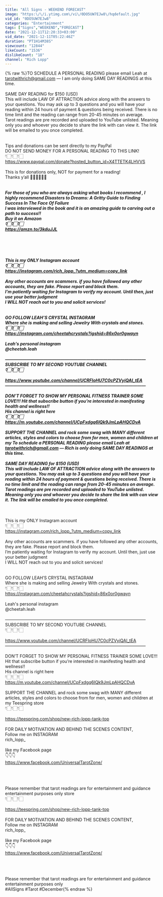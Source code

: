 ```yaml
---
title: "All Signs - WEEKEND FORECAST"
image: "https:\/\/i.ytimg.com\/vi\/0DO5UW7EJw8\/hqdefault.jpg"
vid_id: "0DO5UW7EJw8"
categories: "Entertainment"
tags: ["Signs","WEEKEND","FORECAST"]
date: "2021-12-11T12:20:33+03:00"
vid_date: "2021-12-11T05:22:46Z"
duration: "PT1H14M38S"
viewcount: "12844"
likeCount: "1536"
dislikeCount: "18"
channel: "Rich Lopp"
---
```

{% raw %}TO SCHEDULE A PERSONAL READING please email Leah at tarotwithrich@gmail.com — I am only doing SAME DAY READINGS at this time.<br /><br />SAME DAY READING for $150 (USD)<br />This  will include LAW OF ATTRACTION advice along with the answers to your questions. You may ask up to 3 questions and you will have your reading within 24 hours of payment &amp; questions being received. There is no time limit and the reading can range from 20-45 minutes on average.<br />Tarot readings are pre recorded and uploaded to YouTube unlisted. Meaning only you and whoever you decide to share the link with can view it. The link will be emailed to you once completed. <br /><br /><br />Tips and donations can be sent directly to my PayPal <br />DO NOT SEND MONEY FOR A PERSONAL READING TO THIS LINK!<br />👇🏻👇🏻👇🏻<br /><a rel="nofollow" target="blank" href="https://www.paypal.com/donate?hosted_button_id=X4TTETK4LHVVS">https://www.paypal.com/donate?hosted_button_id=X4TTETK4LHVVS</a><br /><br />This is for donations only, NOT for payment for a reading!<br />Thanks y’all 🙏🏻🙏🏻🙏🏻<br /><br />_____________________________________________<br />For those of you who are always asking what books I recommend , I highly recommend Disasters to Dreams: A Gritty Guide to Finding Success In The Face Of Failure<br />I was interviewed in the book and it is an amazing guide to carving out a path to success!! <br />Buy it on Amazon <br />👇🏻👇🏻👇🏻<br /><a rel="nofollow" target="blank" href="https://amzn.to/3kduJJL">https://amzn.to/3kduJJL</a><br /><br /><br /><br /><br /><br />This is my ONLY Instagram account <br />👇🏻👇🏻👇🏻<br /><a rel="nofollow" target="blank" href="https://instagram.com/rich_lopp_?utm_medium=copy_link">https://instagram.com/rich_lopp_?utm_medium=copy_link</a><br /><br />Any other accounts are scammers. if you have followed any other accounts, they are fake. Please report and block them. <br />I’m patiently waiting for Instagram to verify my account. Until then, just use your better judgment <br />I WILL NOT reach out to you and solicit services!<br /> <br /><br />GO FOLLOW LEAH’S CRYSTAL INSTAGRAM <br />Where she is making and selling Jewelry With crystals and stones.<br />👇🏻👇🏻👇🏻<br /><a rel="nofollow" target="blank" href="https://instagram.com/cheetahcrystals?igshid=86x0or0gwayn">https://instagram.com/cheetahcrystals?igshid=86x0or0gwayn</a><br /><br />Leah's personal instagram<br />@cheetah.leah<br /><br />—————————————————————————————————<br />SUBSCRIBE TO MY SECOND YOUTUBE CHANNEL <br />👇🏻👇🏻👇🏻<br /><br /><a rel="nofollow" target="blank" href="https://www.youtube.com/channel/UCRFIoHU7C0cPZVyiQAI_tEA">https://www.youtube.com/channel/UCRFIoHU7C0cPZVyiQAI_tEA</a><br />—————————————————————————————————<br /><br />DON’T  FORGET TO SHOW MY PERSONAL FITNESS TRAINER SOME LOVE!!! Hit that subscribe button if you’re interested in manifesting health and wellness!!<br />His channel is right here<br />👇🏻👇🏻👇🏻<br /><a rel="nofollow" target="blank" href="https://m.youtube.com/channel/UCpFxdgq6IQk9JmLpAHQCDvA">https://m.youtube.com/channel/UCpFxdgq6IQk9JmLpAHQCDvA</a><br /><br />SUPPORT THE CHANNEL and rock some swag with MANY different articles, styles and colors to choose from for men, women and children at my To schedule a PERSONAL READING please email Leah at tarotwithrich@gmail.com — Rich is only doing SAME DAY READINGS at this time.<br /><br />SAME DAY READING for $150 (USD)<br />This  will include LAW OF ATTRACTION advice along with the answers to your questions. You may ask up to 3 questions and you will have your reading within 24 hours of payment &amp; questions being received. There is no time limit and the reading can range from 20-45 minutes on average.<br />Tarot readings are pre recorded and uploaded to YouTube unlisted. Meaning only you and whoever you decide to share the link with can view it. The link will be emailed to you once completed. <br /><br />_____________________________________________<br /><br />This is my ONLY Instagram account <br />👇🏻👇🏻👇🏻<br /><a rel="nofollow" target="blank" href="https://instagram.com/rich_lopp_?utm_medium=copy_link">https://instagram.com/rich_lopp_?utm_medium=copy_link</a><br /><br />Any other accounts are scammers. if you have followed any other accounts, they are fake. Please report and block them. <br />I’m patiently waiting for Instagram to verify my account. Until then, just use your better judgment <br />I WILL NOT reach out to you and solicit services!<br /> <br /><br />GO FOLLOW LEAH’S CRYSTAL INSTAGRAM <br />Where she is making and selling Jewelry With crystals and stones.<br />👇🏻👇🏻👇🏻<br /><a rel="nofollow" target="blank" href="https://instagram.com/cheetahcrystals?igshid=86x0or0gwayn">https://instagram.com/cheetahcrystals?igshid=86x0or0gwayn</a><br /><br />Leah's personal instagram<br />@cheetah.leah<br /><br />—————————————————————————————————<br />SUBSCRIBE TO MY SECOND YOUTUBE CHANNEL <br />👇🏻👇🏻👇🏻<br /><br /><a rel="nofollow" target="blank" href="https://www.youtube.com/channel/UCRFIoHU7C0cPZVyiQAI_tEA">https://www.youtube.com/channel/UCRFIoHU7C0cPZVyiQAI_tEA</a><br />—————————————————————————————————<br /><br />DON’T  FORGET TO SHOW MY PERSONAL FITNESS TRAINER SOME LOVE!!! Hit that subscribe button if you’re interested in manifesting health and wellness!!<br />His channel is right here<br />👇🏻👇🏻👇🏻<br /><a rel="nofollow" target="blank" href="https://m.youtube.com/channel/UCpFxdgq6IQk9JmLpAHQCDvA">https://m.youtube.com/channel/UCpFxdgq6IQk9JmLpAHQCDvA</a><br /><br />SUPPORT THE CHANNEL and rock some swag with MANY different articles, styles and colors to choose from for men, women and children at my Teespring store<br />👇🏻👇🏻👇🏻<br /><br /><a rel="nofollow" target="blank" href="https://teespring.com/shop/new-rich-lopp-tank-top">https://teespring.com/shop/new-rich-lopp-tank-top</a><br /><br />FOR DAILY MOTIVATION AND BEHIND THE SCENES CONTENT, <br />Follow me on INSTAGRAM <br />rich_lopp_<br /><br />like my Facebook page<br />👇👇👇<br /><a rel="nofollow" target="blank" href="https://www.facebook.com/UniversalTarotZone/">https://www.facebook.com/UniversalTarotZone/</a><br /><br /><br /><br /><br />Please remember that tarot readings are for entertainment and guidance entertainment purposes only store<br />👇🏻👇🏻👇🏻<br /><br /><a rel="nofollow" target="blank" href="https://teespring.com/shop/new-rich-lopp-tank-top">https://teespring.com/shop/new-rich-lopp-tank-top</a><br /><br />FOR DAILY MOTIVATION AND BEHIND THE SCENES CONTENT, <br />Follow me on INSTAGRAM <br />rich_lopp_<br /><br />like my Facebook page<br />👇👇👇<br /><a rel="nofollow" target="blank" href="https://www.facebook.com/UniversalTarotZone/">https://www.facebook.com/UniversalTarotZone/</a><br /><br /><br /><br /><br />Please remember that tarot readings are for entertainment and guidance entertainment purposes only<br />#AllSigns #Tarot #December{% endraw %}
